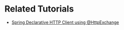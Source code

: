 # Related Tutorials

* [Spring Declarative HTTP Client using @HttpExchange](https://howtodoinjava.com/spring-webflux/http-declarative-http-client-httpexchange/)
 
